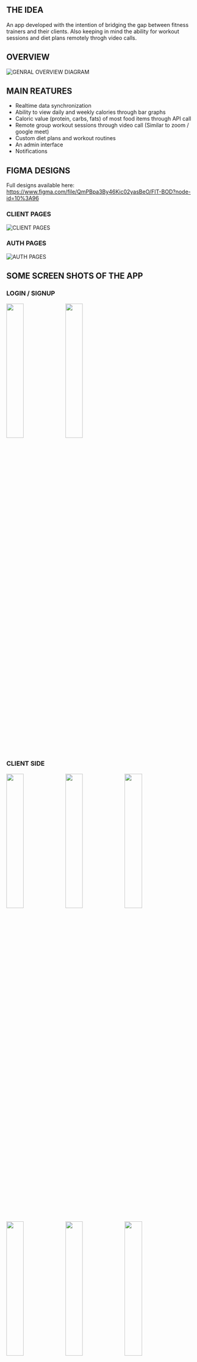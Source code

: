 ## THE IDEA
An app developed with the intention of bridging the gap between fitness trainers and their clients. Also keeping in mind the ability for workout sessions and diet plans remotely throgh video calls.

## OVERVIEW
![GENRAL OVERVIEW DIAGRAM](https://user-images.githubusercontent.com/50352881/185383281-17fd6487-a4bb-46e4-a185-f4a29e938df6.png)

## MAIN REATURES
* Realtime data synchronization
* Ability to view daily and weekly calories through bar graphs
* Caloric value (protein, carbs, fats) of most food items through API call
* Remote group workout sessions through video call (Similar to zoom / google meet)
* Custom diet plans and workout routines
* An admin interface
* Notifications

## FIGMA DESIGNS
Full designs available here: https://www.figma.com/file/QmPBpa3By46Kic02yasBeO/FIT-BOD?node-id=10%3A96

### CLIENT PAGES
![CLIENT PAGES](https://user-images.githubusercontent.com/50352881/188365366-0509d9e5-c8a9-43dd-b8d0-ad48ede5ced9.png)
### AUTH PAGES
![AUTH PAGES](https://user-images.githubusercontent.com/50352881/188365344-e0b3e622-1812-4880-8b18-ca317675a1b7.png)

## SOME SCREEN SHOTS OF THE APP
### LOGIN / SIGNUP
<p float="center">
  <img src="https://user-images.githubusercontent.com/50352881/188368161-2c66110a-9b11-46bf-a049-a922cb4d671c.jpg" width="30%" />
  <img src="https://user-images.githubusercontent.com/50352881/188368164-3b122f92-6af2-49f0-9070-f7bf1c5212e2.jpg" width="30%" />
</p>

### CLIENT SIDE
<p float="left">
  <img src="https://user-images.githubusercontent.com/50352881/188368561-5c2ccf43-d507-4dd2-856b-5917d3322da3.jpg" width="30%" />
  <img src="https://user-images.githubusercontent.com/50352881/188368576-9e4562af-a2ee-4e49-abea-403e61cd76d6.jpg" width="30%" />
  <img src="https://user-images.githubusercontent.com/50352881/188368610-d67de4f8-82f2-43f2-a33e-626a4015a0bd.jpg" width="30%" />
  <img src="https://user-images.githubusercontent.com/50352881/188368625-371e6883-9838-4ebb-a1e2-fedbe9e1e24b.jpg" width="30%" />
  <img src="https://user-images.githubusercontent.com/50352881/188368650-54828676-df5b-4daa-86be-0888ee5a6fe0.jpg" width="30%" />
  <img src="https://user-images.githubusercontent.com/50352881/188368710-deaa29f4-9d5c-41c0-9907-df7565b6b6e0.jpg" width="30%" />
  <img src="https://user-images.githubusercontent.com/50352881/188368718-aefa5aa4-e685-4b48-be8d-1694a725e6c4.jpg" width="30%" />
</p>

### TRAINER SIDE
<p float="left">
  <img src="https://user-images.githubusercontent.com/50352881/188369589-17876f2f-b8a8-44f6-b9fe-55ee7ce2f41f.jpg" width="30%" />
  <img src="https://user-images.githubusercontent.com/50352881/188369602-e1fe5ca1-0072-4b68-982d-e1d65c615b69.jpg" width="30%" />
  <img src="https://user-images.githubusercontent.com/50352881/188369608-39a9337e-5f4d-4a2a-b875-7a0be82a627b.jpg" width="30%" />
</p>

### VIDEO CALL
![VIDEO CALL](https://user-images.githubusercontent.com/50352881/188369760-2f1bcaf4-365f-4191-88db-8cc2e6244d54.jpg)

